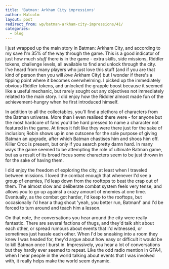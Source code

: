 ```yaml
---
title: 'Batman: Arkham City impressions'
author: Malcolm
layout: post
redirect_from: wp/batman-arkham-city-impressions/41/
categories:
  - blog
---
```

I just wrapped up the main story in Batman: Arkham City, and according to my save I'm 35% of the way through the game. This is a good indicator of just how much *stuff* there is in the game - extra skills, side missions, Riddler tokens, challenge levels, all available to find and unlock through the city. I've heard from many players who just love this stuff (and if you are that kind of person then you will *love* Arkham City) but I wonder if there's a tipping point where it becomes overwhelming. I picked up the immediately obvious Riddler tokens, and unlocked the grapple boost because it seemed like a useful mechanic, but rarely sought out any objectives not immediately related to the main story. I did enjoy how the Riddler almost made fun of the achievement-hungry when he first introduced himself.

In addition to all the collectables, you'll find a plethora of characters from the Batman universe. More than I even realised there were - for anyone but the most hardcore of fans you'd be hard pressed to name a character not featured in the game. At times it felt like they were there just for the sake of inclusion; Robin shows up in one cutscene for the sole purpose of giving Batman an upgrade, after which Batman chastises him and shoos him off. Killer Croc is present, but only if you search pretty damn hard. In many ways the game seemed to be attempting the role of ultimate Batman game, but as a result of its broad focus some characters seem to be just thrown in for the sake of having them.

I did enjoy the freedom of exploring the city, at least when I traveled between missions. I loved the combat enough that whenever I'd see a group of enemies, I'd leap down from the rooftops to beat the crap out of them. The almost slow and deliberate combat system feels very tense, and allows you to go up against a crazy amount of enemies at one time. Eventually, as the combat got harder, I'd keep to the rooftops, but occasionally I'd hear a thug shout 'yeah, you better run, Batman!' and I'd be forced to turn around and teach him a lesson.

On that note, the conversations you hear around the city were really fantastic. There are several factions of thugs, and they'd talk shit about each other, or spread rumours about events that I'd witnessed, or sometimes just hassle each other. When I'd be sneaking into a room they knew I was headed for, they'd argue about how easy or difficult it would be to kill Batman once I burst in. Impressively, you hear a lot of conversations but they hardly ever seemed to repeat. Like the odd radio mention in GTA4, when I hear people in the world talking about events that I was involved with, it really helps make the world seem dynamic.